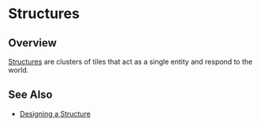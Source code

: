 # Structures

## Overview

[Structures] are clusters of tiles that act as a single entity and respond to the world.

## See Also

- [Designing a Structure](/docs/guides/design-structure.md)

[structures]: /into-the-woods/structure
